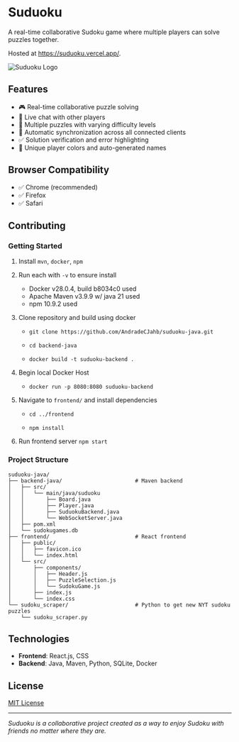 # Suduoku

A real-time collaborative Sudoku game where multiple players can solve puzzles together.

Hosted at https://suduoku.vercel.app/.

![Suduoku Logo](./frontend/public/favicon.ico)

## Features

- 🎮 Real-time collaborative puzzle solving
- 💬 Live chat with other players
- 🧩 Multiple puzzles with varying difficulty levels
- 🔄 Automatic synchronization across all connected clients
- ✅ Solution verification and error highlighting
- 🎨 Unique player colors and auto-generated names

## Browser Compatibility

- ✅ Chrome (recommended)
- ✅ Firefox
- ✅ Safari

## Contributing


### Getting Started

1. Install `mvn`, `docker`, `npm`

2. Run each with `-v` to ensure install

    - Docker v28.0.4, build b8034c0 used
    - Apache Maven v3.9.9 w/ java 21 used
    - npm 10.9.2 used



3. Clone repository and build using docker

    -   `git clone https://github.com/AndradeCJahb/suduoku-java.git`

    -   `cd backend-java`

    -   `docker build -t suduoku-backend .`

4. Begin local Docker Host

    -   `docker run -p 8080:8080 suduoku-backend`


5. Navigate to `frontend/` and install dependencies

    -   `cd ../frontend`

    -   `npm install`

6. Run frontend server `npm start`

### Project Structure

```
suduoku-java/
├── backend-java/                       # Maven backend
│   ├── src/ 
│   │   └── main/java/suduoku           
│   │       ├── Board.java              
│   │       ├── Player.java
│   │       ├── SuduokuBackend.java
│   │       └── WebSocketServer.java
│   ├── pom.xml                         
│   └── sudokugames.db                  
├── frontend/                           # React frontend
│   ├── public/                         
│   │   ├── favicon.ico
│   │   └── index.html
│   └── src/
│       ├── components/
│       │   ├── Header.js
│       │   ├── PuzzleSelection.js
│       │   └── SudokuGame.js
│       ├── index.js
│       └── index.css                   
└── sudoku_scraper/                     # Python to get new NYT sudoku puzzles
    └── sudoku_scraper.py
```

## Technologies

- **Frontend**: React.js, CSS
- **Backend**: Java, Maven, Python, SQLite, Docker

## License

[MIT License](LICENSE)

---

*Suduoku is a collaborative project created as a way to enjoy Sudoku with friends no matter where they are.*